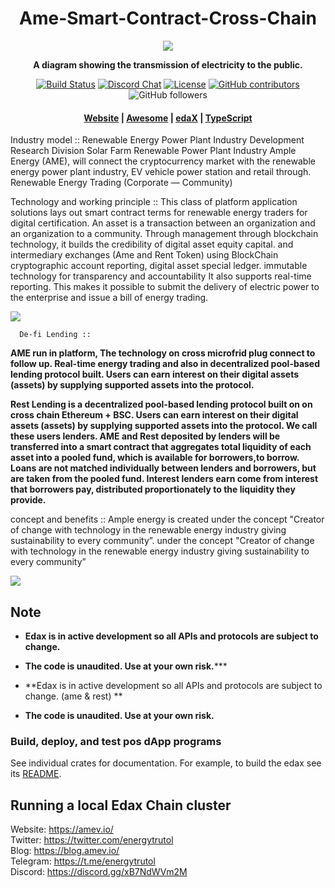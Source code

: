 <div align="center">
 <h1>Ame-Smart-Contract-Cross-Chain</h1>

<img src="https://github.com/energytrutol/ame-smart-contract-cross-chain/blob/main/images/ame-solar-energy.jpg" />
 <p>
    <strong>A diagram showing the transmission of electricity to the public. </strong>
  </p>

 <p>
    <a href="https://app.travis-ci.com/energytrutol/ame-liquidity"><img alt="Build Status" src="https://app.travis-ci.com/energytrutol/ame-liquidity.svg?branch=main" /></a>
    <a href="https://discord.com/channels/890451181862797324"><img alt="Discord Chat" src="https://img.shields.io/discord/890451181862797324?color=blueviolet" /></a>
    <a href="https://opensource.org/licenses/Apache-2.0"><img alt="License" src="https://img.shields.io/github/license/energytrutol/ame-liquidity?color=blue" /></a>
    <a href="https://img.shields.io/github/contributors/energytrutol/ame-liquidity" /><img alt="GitHub contributors" src="https://img.shields.io/github/contributors/energytrutol/ame-liquidity?color=yellow"></a>
    <img alt="GitHub followers" src="https://img.shields.io/github/followers/energytrutol?color=blue&logoColor=green&style=social">
  </p>

  <h4>
    <a href="https://amev.io/">Website</a>
    <span> | </span>
    <a href="https://github.com/energytrutol/aws-ame">Awesome</a>
    <span> | </span>
    <a href="https://edex.amev.io/#/">edaX</a>
    <span> | </span>
    <a href="https://github.com/energytrutol/ame-ts">TypeScript</a>
  </h4>
</div>

Industry model ::
    Renewable Energy Power Plant Industry Development Research Division
Solar Farm Renewable Power Plant Industry  Ample Energy (AME),  will connect the cryptocurrency market with the renewable energy power plant industry, EV vehicle power station and retail through.  Renewable Energy Trading (Corporate — Community)

Technology and working principle ::
       This class of platform application solutions lays out smart contract terms for renewable energy traders for digital certification. An asset is a transaction between an organization and an organization to a community. Through management through blockchain technology, it builds the credibility of digital asset equity capital. and intermediary exchanges (Ame and Rent Token) using BlockChain cryptographic account reporting, digital asset special ledger. immutable technology for transparency and accountability It also supports real-time reporting. This makes it possible to submit the delivery of electric power to the enterprise and issue a bill of energy trading.
  
<img src="https://github.com/energytrutol/ame-smart-contract-cross-chain/blob/main/images/diagram-lending.svg" />
     
      De-fi Lending ::
  <p>
    <strong>  AME run in platform, The technology on cross microfrid plug connect to follow up. Real-time energy trading and also in decentralized pool-based lending protocol built.
Users can earn interest on their digital assets (assets) by supplying supported assets into the protocol. </strong></p>
  <p>
   
 <strong>  Rest Lending is a decentralized pool-based lending protocol built on on cross chain Ethereum + BSC. Users can earn interest on their digital assets (assets) by supplying supported assets into the protocol. We call these users lenders. AME and Rest deposited by lenders will be transferred into a smart contract that aggregates total liquidity of each asset into a pooled fund, which is available for borrowers,to borrow. Loans are not matched individually between lenders and borrowers, but are taken from the pooled fund. Interest lenders earn come from interest that borrowers pay, distributed proportionately to the liquidity they provide.</strong></p>

concept and benefits ::
        Ample energy is created under  the concept "Creator of change with technology in the renewable energy industry giving sustainability to every community”.
under the concept "Creator of change with technology in the renewable energy industry giving sustainability to every community”

<img src="https://github.com/energytrutol/ame-smart-contract-cross-chain/blob/main/images/hub-connect-microgride-smart-chain.svg" />


## Note

* **Edax is in active development so all APIs and protocols are subject to change.**
* **The code is unaudited. Use at your own risk.*****

* **Edax is in active development so all APIs and protocols are subject to change. (ame & rest) **
* **The code is unaudited. Use at your own risk.**

### Build, deploy, and test pos dApp programs

See individual crates for documentation. For example, to build the edax see its [README](https://github.com/energytrutol/edax-dex/3v/masterplan/dex).

## Running a local Edax Chain cluster


 Website: https://amev.io/</br>
 Twitter: https://twitter.com/energytrutol</br>
 Blog: https://blog.amev.io/</br>
 Telegram: https://t.me/energytrutol</br>
 Discord: https://discord.gg/xB7NdWVm2M

